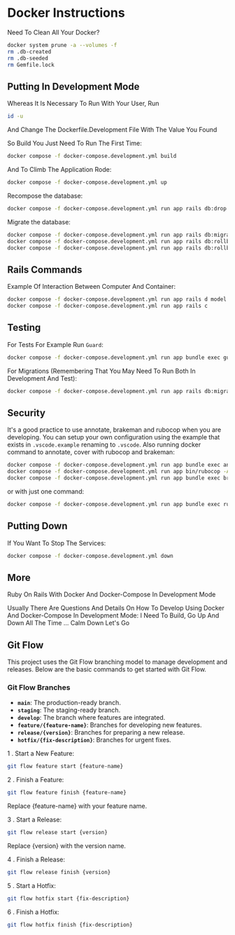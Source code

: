 # Docker Instructions

Need To Clean All Your Docker?

```bash
docker system prune -a --volumes -f
rm .db-created
rm .db-seeded
rm Gemfile.lock
```

## Putting In Development Mode

Whereas It Is Necessary To Run With Your User, Run

```bash
id -u
```

And Change The Dockerfile.Development File With The Value You Found

So Build You Just Need To Run The First Time:

```bash
docker compose -f docker-compose.development.yml build
```

And To Climb The Application Rode:

```bash
docker compose -f docker-compose.development.yml up
```

Recompose the database:

```bash
docker compose -f docker-compose.development.yml run app rails db:drop db:create db:migrate db:seed
```

Migrate the database:

```bash
docker compose -f docker-compose.development.yml run app rails db:migrate
docker compose -f docker-compose.development.yml run app rails db:rollback
docker compose -f docker-compose.development.yml run app rails db:rollback db:migrate
```

## Rails Commands

Example Of Interaction Between Computer And Container:

```bash
docker compose -f docker-compose.development.yml run app rails d model comment
docker compose -f docker-compose.development.yml run app rails c
```

## Testing

For Tests For Example Run `Guard`:

```bash
docker compose -f docker-compose.development.yml run app bundle exec guard
```

For Migrations (Remembering That You May Need To Run Both In Development And Test):

```bash
docker compose -f docker-compose.development.yml run app rails db:migrate
```

## Security

It's a good practice to use annotate, brakeman and rubocop when you are developing. You can setup your own configuration using the example that exists in `.vscode.example` renaming to `.vscode`. Also running docker command to annotate, cover with rubocop and brakeman:

```bash
docker compose -f docker-compose.development.yml run app bundle exec annotate
docker compose -f docker-compose.development.yml run app bin/rubocop -A
docker compose -f docker-compose.development.yml run app bundle exec brakeman
```

or with just one command:

```bash
docker compose -f docker-compose.development.yml run app bundle exec rubocop -A ; docker compose -f docker-compose.development.yml run app bundle exec brakeman ; docker compose -f docker-compose.development.yml run app bundle exec annotate
```

## Putting Down

If You Want To Stop The Services:

```bash
docker compose -f docker-compose.development.yml down
```

## More

Ruby On Rails With Docker And Docker-Compose In Development Mode

Usually There Are Questions And Details On How To Develop Using Docker And Docker-Compose In Development Mode: I Need To Build, Go Up And Down All The Time ... Calm Down Let's Go

## Git Flow

This project uses the Git Flow branching model to manage development and releases. Below are the basic commands to get started with Git Flow.

### Git Flow Branches

- **`main`**: The production-ready branch.
- **`staging`**: The staging-ready branch.
- **`develop`**: The branch where features are integrated.
- **`feature/{feature-name}`**: Branches for developing new features.
- **`release/{version}`**: Branches for preparing a new release.
- **`hotfix/{fix-description}`**: Branches for urgent fixes.

1 . Start a New Feature:

```bash
git flow feature start {feature-name}
```

2 . Finish a Feature:

```bash
git flow feature finish {feature-name}
```

Replace {feature-name} with your feature name.

3 . Start a Release:

```bash
git flow release start {version}
```

Replace {version} with the version name.

4 . Finish a Release:

```bash
git flow release finish {version}
```

5 . Start a Hotfix:

```bash
git flow hotfix start {fix-description}
```

6 . Finish a Hotfix:

```bash
git flow hotfix finish {fix-description}
```